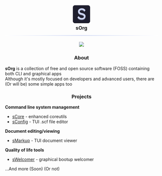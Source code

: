<h3 align="center">
    <img src="../img/sOrgLogo.png" width="64"><br>
    sOrg<br>
    <img src="../img/divider.png" width="512"><br>
</h3>

<p align="center">
    <a href="https://sOrg-org.github.io"><img src="https://img.shields.io/badge/Website-%23cdd6f4?style=for-the-badge"></a>
</p>

<h3 align="center">About</h3>

**sOrg** is a collection of free and open source software (FOSS) containing both CLI and graphical apps<br>
Although it's mostly focused on developers and advanced users, there are (Or will be) some simple apps too

<h3 align="center">Projects</h3>

<b>Command line system management</b>
<ul>
    <li><a href="https://github.com/sOrg-org/sCore">sCore</a> - enhanced coreutils</li>
    <li><a href="https://github.com/sOrg-org/sConfig">sConfig</a> - TUI .scf file editor</li>
</ul>

<b>Document editing/viewing</b>
<ul>
    <li><a href="https://github.com/sOrg-org/sMarkup">sMarkup</a> - TUI document viewer</li>
</ul>

<b>Quality of life tools</b>
<ul>
    <li><a href="https://github.com/sOrg-org/sWelcomer">sWelcomer</a> - graphical bootup welcomer</li>
</ul>

...And more (Soon) (Or not)
